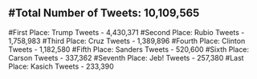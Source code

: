 #Total Number of Tweets: 10,109,565 
---
#First Place: Trump Tweets - 4,430,371
#Second Place: Rubio Tweets - 1,758,983
#Third Place: Cruz Tweets - 1,389,896
#Fourth Place: Clinton Tweets - 1,182,580
#Fifth Place: Sanders Tweets - 520,600
#Sixth Place: Carson Tweets - 337,362
#Seventh Place: Jeb! Tweets - 257,380
#Last Place: Kasich Tweets - 233,390
